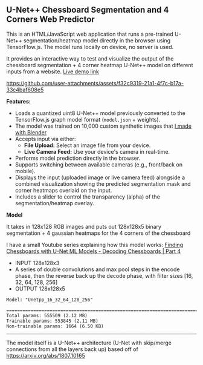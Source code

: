 ## U-Net++ Chessboard Segmentation and 4 Corners Web Predictor

This is an HTML/JavaScript web application that runs a pre-trained U-Net++ segmentation/heatmap model directly in the browser using TensorFlow.js. The model runs locally on device, no server is used.

It provides an interactive way to test and visualize the output of the chessboard segmentation + 4 corner heatmap U-Net++ model on different inputs from a website. [Live demo link](https://elucidation.github.io/chessdetect-tfjs/)

https://github.com/user-attachments/assets/f32c9319-21a1-4f7c-b17a-33c4baf608e5

**Features:**

* Loads a quantized uint8 U-Net++ model previously converted to the TensorFlow.js graph model format (`model.json` + weights).
* The model was trained on 10,000 custom synthetic images that [I made with Blender](https://youtu.be/ybKiTbZaJAw?si=b5dMPWt5Md34XuKk)
* Accepts input via either:
    * **File Upload:** Select an image file from your device.
    * **Live Camera Feed:** Use your device's camera in real-time.
* Performs model prediction directly in the browser.
* Supports switching between available cameras (e.g., front/back on mobile).
* Displays the input (uploaded image or live camera feed) alongside a combined visualization showing the predicted segmentation mask and corner heatmaps overlaid on the input.
* Includes a slider to control the transparency (alpha) of the segmentation/heatmap overlay.

**Model**

It takes in 128x128 RGB images and puts out 128x128x5 binary segmentation + 4 gaussian heatmaps for the 4 corners of the chessboard

I have a small Youtube series explaining how this model works: [Finding Chessboards with U-Net ML Models - Decoding Chessboards | Part 4](https://youtu.be/BVt12vzp_iM?si=SfXGMvcKfdSI8SZ3)

* INPUT 128x128x3
* A series of double convolutions and max pool steps in the encode phase, then the reverse back up the decode phase, with filter sizes [16, 32, 64, 128, 256]
* OUTPUT 128x128x5

```
Model: "Unetpp_16_32_64_128_256"

==================================================================================================
Total params: 555509 (2.12 MB)
Trainable params: 553845 (2.11 MB)
Non-trainable params: 1664 (6.50 KB)
__________________________________________________________________________________________________
```

The model itself is a U-Net++ architecture (U-Net with skip/merge connections from all the layers back up) based off of https://arxiv.org/abs/1807.10165 
